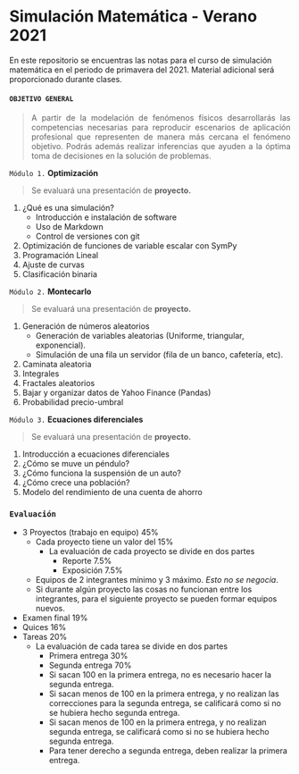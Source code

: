 # Simulación Matemática - Verano 2021

En este repositorio se encuentras las notas para el curso de simulación matemática en el periodo de primavera del 2021. Material adicional será proporcionado durante clases.

#### `OBJETIVO GENERAL `
>  <p style='text-align: justify;'> A partir de la modelación de fenómenos físicos desarrollarás las competencias necesarias para reproducir escenarios de aplicación profesional que representen de manera más cercana el fenómeno objetivo. Podrás además realizar inferencias que ayuden a la óptima toma de decisiones en la solución de problemas.</p>

`Módulo 1.` **Optimización**
> Se evaluará una presentación de **proyecto.**
   1. ¿Qué es una simulación?
      - Introducción e instalación de software
      - Uso de Markdown
      - Control de versiones con git
   2. Optimización de funciones de variable escalar con SymPy
   3. Programación Lineal
   5. Ajuste de curvas
   7. Clasificación binaria
   
`Módulo 2.`  **Montecarlo**
> Se evaluará una presentación de **proyecto.**
   1. Generación de números aleatorios
      - Generación de variables aleatorias (Uniforme, triangular, exponencial).
      - Simulación de una fila un servidor (fila de un banco, cafetería, etc).
   2. Caminata aleatoria
   3. Integrales
   4. Fractales aleatorios
   5. Bajar y organizar datos de Yahoo Finance (Pandas)
   6. Probabilidad precio-umbral
   
`Módulo 3.`  **Ecuaciones diferenciales**
> Se evaluará una presentación de **proyecto.**
   1. Introducción a ecuaciones diferenciales
   2. ¿Cómo se muve un péndulo?
   3. ¿Cómo funciona la suspensión de un auto?
   4. ¿Cómo crece una población?
   5. Modelo del rendimiento de una cuenta de ahorro
   
### `Evaluación`

- 3 Proyectos (trabajo en equipo) 45%
  - Cada proyecto tiene un valor del 15% 
    - La evaluación de cada proyecto se divide en dos partes 
      - Reporte     7.5%
      - Exposición  7.5% 
  - Equipos de 2 integrantes mínimo y 3 máximo. *Esto no se negocia*.
  - Si durante algún proyecto las cosas no funcionan entre los integrantes, para el siguiente proyecto se pueden formar equipos nuevos.
- Examen final  19%
- Quices 16%
- Tareas 20%
  - La evaluación de cada tarea se divide en dos partes 
    - Primera entrega     30%
    - Segunda entrega     70% 
    - Si sacan 100 en la primera entrega, no es necesario hacer la segunda entrega.
    - Si sacan menos de 100 en la primera entrega, y no realizan las correcciones para la segunda entrega, se calificará como si no se hubiera hecho segunda entrega.
    - Si sacan menos de 100 en la primera entrega, y no realizan segunda entrega, se calificará como si no se hubiera hecho segunda entrega.
    - Para tener derecho a segunda entrega, deben realizar la primera entrega.
